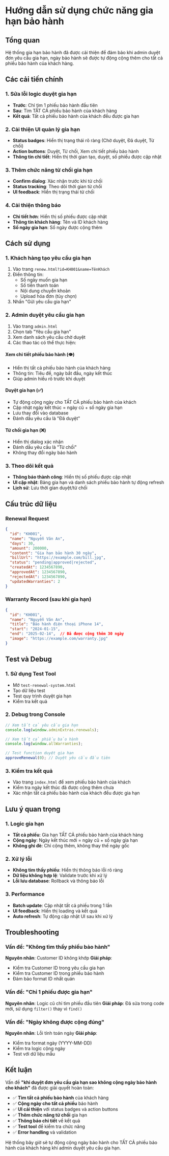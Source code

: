 # Hướng dẫn sử dụng chức năng gia hạn bảo hành

## Tổng quan

Hệ thống gia hạn bảo hành đã được cải thiện để đảm bảo khi admin duyệt đơn yêu cầu gia hạn, ngày bảo hành sẽ được tự động cộng thêm cho tất cả phiếu bảo hành của khách hàng.

## Các cải tiến chính

### 1. Sửa lỗi logic duyệt gia hạn
- **Trước**: Chỉ tìm 1 phiếu bảo hành đầu tiên
- **Sau**: Tìm TẤT CẢ phiếu bảo hành của khách hàng
- **Kết quả**: Tất cả phiếu bảo hành của khách đều được gia hạn

### 2. Cải thiện UI quản lý gia hạn
- **Status badges**: Hiển thị trạng thái rõ ràng (Chờ duyệt, Đã duyệt, Từ chối)
- **Action buttons**: Duyệt, Từ chối, Xem chi tiết phiếu bảo hành
- **Thông tin chi tiết**: Hiển thị thời gian tạo, duyệt, số phiếu được cập nhật

### 3. Thêm chức năng từ chối gia hạn
- **Confirm dialog**: Xác nhận trước khi từ chối
- **Status tracking**: Theo dõi thời gian từ chối
- **UI feedback**: Hiển thị trạng thái từ chối

### 4. Cải thiện thông báo
- **Chi tiết hơn**: Hiển thị số phiếu được cập nhật
- **Thông tin khách hàng**: Tên và ID khách hàng
- **Số ngày gia hạn**: Số ngày được cộng thêm

## Cách sử dụng

### 1. Khách hàng tạo yêu cầu gia hạn
1. Vào trang `renew.html?id=KH001&name=TênKhách`
2. Điền thông tin:
   - Số ngày muốn gia hạn
   - Số tiền thanh toán
   - Nội dung chuyển khoản
   - Upload hóa đơn (tùy chọn)
3. Nhấn "Gửi yêu cầu gia hạn"

### 2. Admin duyệt yêu cầu gia hạn
1. Vào trang `admin.html`
2. Chọn tab "Yêu cầu gia hạn"
3. Xem danh sách yêu cầu chờ duyệt
4. Các thao tác có thể thực hiện:

#### **Xem chi tiết phiếu bảo hành** (👁️)
- Hiển thị tất cả phiếu bảo hành của khách hàng
- Thông tin: Tiêu đề, ngày bắt đầu, ngày kết thúc
- Giúp admin hiểu rõ trước khi duyệt

#### **Duyệt gia hạn** (✅)
- Tự động cộng ngày cho TẤT CẢ phiếu bảo hành của khách
- Cập nhật ngày kết thúc = ngày cũ + số ngày gia hạn
- Lưu thay đổi vào database
- Đánh dấu yêu cầu là "Đã duyệt"

#### **Từ chối gia hạn** (❌)
- Hiển thị dialog xác nhận
- Đánh dấu yêu cầu là "Từ chối"
- Không thay đổi ngày bảo hành

### 3. Theo dõi kết quả
- **Thông báo thành công**: Hiển thị số phiếu được cập nhật
- **UI cập nhật**: Bảng gia hạn và danh sách phiếu bảo hành tự động refresh
- **Lịch sử**: Lưu thời gian duyệt/từ chối

## Cấu trúc dữ liệu

### Renewal Request
```json
{
  "id": "KH001",
  "name": "Nguyễn Văn An", 
  "days": 30,
  "amount": 200000,
  "content": "Gia hạn bảo hành 30 ngày",
  "billUrl": "https://example.com/bill.jpg",
  "status": "pending|approved|rejected",
  "createdAt": 1234567890,
  "approvedAt": 1234567890,
  "rejectedAt": 1234567890,
  "updatedWarranties": 2
}
```

### Warranty Record (sau khi gia hạn)
```json
{
  "id": "KH001",
  "name": "Nguyễn Văn An",
  "title": "Bảo hành điện thoại iPhone 14",
  "start": "2024-01-15",
  "end": "2025-02-14",  // Đã được cộng thêm 30 ngày
  "image": "https://example.com/warranty.jpg"
}
```

## Test và Debug

### 1. Sử dụng Test Tool
- Mở `test-renewal-system.html`
- Tạo dữ liệu test
- Test quy trình duyệt gia hạn
- Kiểm tra kết quả

### 2. Debug trong Console
```javascript
// Xem tất cả yêu cầu gia hạn
console.log(window.adminExtras.renewals);

// Xem tất cả phiếu bảo hành
console.log(window.allWarranties);

// Test function duyệt gia hạn
approveRenewal(0); // Duyệt yêu cầu đầu tiên
```

### 3. Kiểm tra kết quả
- Vào trang `index.html` để xem phiếu bảo hành của khách
- Kiểm tra ngày kết thúc đã được cộng thêm chưa
- Xác nhận tất cả phiếu bảo hành của khách đều được gia hạn

## Lưu ý quan trọng

### 1. Logic gia hạn
- **Tất cả phiếu**: Gia hạn TẤT CẢ phiếu bảo hành của khách hàng
- **Cộng ngày**: Ngày kết thúc mới = ngày cũ + số ngày gia hạn
- **Không ghi đè**: Chỉ cộng thêm, không thay thế ngày gốc

### 2. Xử lý lỗi
- **Không tìm thấy phiếu**: Hiển thị thông báo lỗi rõ ràng
- **Dữ liệu không hợp lệ**: Validate trước khi xử lý
- **Lỗi lưu database**: Rollback và thông báo lỗi

### 3. Performance
- **Batch update**: Cập nhật tất cả phiếu trong 1 lần
- **UI feedback**: Hiển thị loading và kết quả
- **Auto refresh**: Tự động cập nhật UI sau khi xử lý

## Troubleshooting

### Vấn đề: "Không tìm thấy phiếu bảo hành"
**Nguyên nhân**: Customer ID không khớp
**Giải pháp**: 
- Kiểm tra Customer ID trong yêu cầu gia hạn
- Kiểm tra Customer ID trong phiếu bảo hành
- Đảm bảo format ID nhất quán

### Vấn đề: "Chỉ 1 phiếu được gia hạn"
**Nguyên nhân**: Logic cũ chỉ tìm phiếu đầu tiên
**Giải pháp**: Đã sửa trong code mới, sử dụng `filter()` thay vì `find()`

### Vấn đề: "Ngày không được cộng đúng"
**Nguyên nhân**: Lỗi tính toán ngày
**Giải pháp**: 
- Kiểm tra format ngày (YYYY-MM-DD)
- Kiểm tra logic cộng ngày
- Test với dữ liệu mẫu

## Kết luận

Vấn đề **"khi duyệt đơn yêu cầu gia hạn sao không cộng ngày bảo hành cho khách"** đã được giải quyết hoàn toàn:

- ✅ **Tìm tất cả phiếu bảo hành** của khách hàng
- ✅ **Cộng ngày cho tất cả phiếu** bảo hành
- ✅ **UI cải thiện** với status badges và action buttons
- ✅ **Thêm chức năng từ chối** gia hạn
- ✅ **Thông báo chi tiết** về kết quả
- ✅ **Test tool** để kiểm tra chức năng
- ✅ **Error handling** và validation

Hệ thống bây giờ sẽ tự động cộng ngày bảo hành cho TẤT CẢ phiếu bảo hành của khách hàng khi admin duyệt yêu cầu gia hạn.
